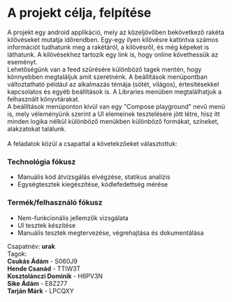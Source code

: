 # A projekt célja, felpítése

A projekt egy android applikáció, mely az közeljövőben bekövetkező rakéta kilövéseket mutatja időrendben. Egy-egy ilyen kilövésre kattintva számos információt tudhatunk meg a rakétáról, a kilövésről, és még képeket is láthatunk. A kilövésekhez tartozik egy link is, hogy online  követhessük az eseményt.   
Lehetőségünk van a feed szűrésére különböző tagek mentén, hogy könnyebben megtaláljuk amit szeretnénk.
A beállítások menüpontban változtatható például az alkalmazás témája (sötét, világos), értesítésekkel kapcsolatos és egyéb beállítások is.
A Libraries menüben megtalálhatjuk a felhasznált könyvtárakat.  
A beállítások menüponton kívül van egy "Compose playground" nevű menü is, mely véleményünk szerint a UI elemeinek tesztelésére jött létre, hisz itt minden logika nélkül különböző menükben különböző formákat, színeket, alakzatokat találunk.
<br/>
<br/>
A feladatok közül a csapattal a követekzőeket választottuk:
### Technológia fókusz
* Manuális kód átvizsgálás elvégzése, statikus analízis
* Egységtesztek kiegészítése, kódlefedettség mérése
### Termék/felhasználó fókusz
* Nem-funkcionális jellemzők vizsgálata
* UI tesztek készítése
* Manuális tesztek megtervezése, végrehajtása és dokumentálása

Csapatnév: **urak**  
Tagok:   
**Csukás Ádám** - S060J9  
**Hende Csanád** - TTIW3T    
**Kosztolánczi Dominik** - H6PV3N    
**Sike Ádám** - E8Z277  
**Tarján Márk** - LPCQXY  
